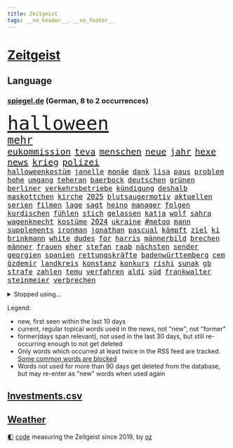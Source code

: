 ```yaml
---
title: Zeitgeist
tags: __no_header__, __no_footer__
---
```


# [Zeitgeist](https://oliz.io/zeitgeist/)

## Language

<h3><a href="https://www.spiegel.de" target="_blank">spiegel.de</a> (German, 8 to 2 occurrences)</h3>
<p style="font-family:monospace">
<span style="font-size:32pt"><a href="news_links.html#halloween" class="new">halloween</a></span>
<br>
<span style="font-size:18pt"><a href="news_links.html#mehr" class="current">mehr</a></span>
<br>
<span style="font-size:15pt"><a href="news_links.html#eukommission" class="current">eukommission</a></span>
<span style="font-size:15pt"><a href="news_links.html#teva" class="new">teva</a></span>
<span style="font-size:15pt"><a href="news_links.html#menschen" class="current">menschen</a></span>
<span style="font-size:15pt"><a href="news_links.html#neue" class="current">neue</a></span>
<span style="font-size:15pt"><a href="news_links.html#jahr" class="current">jahr</a></span>
<span style="font-size:15pt"><a href="news_links.html#hexe" class="new">hexe</a></span>
<span style="font-size:15pt"><a href="news_links.html#news" class="current">news</a></span>
<span style="font-size:15pt"><a href="news_links.html#krieg" class="current">krieg</a></span>
<span style="font-size:15pt"><a href="news_links.html#polizei" class="current">polizei</a></span>
<br>
<span style="font-size:12pt"><a href="news_links.html#halloweenkostüm" class="current">halloweenkostüm</a></span>
<span style="font-size:12pt"><a href="news_links.html#janelle" class="new">janelle</a></span>
<span style="font-size:12pt"><a href="news_links.html#monáe" class="new">monáe</a></span>
<span style="font-size:12pt"><a href="news_links.html#dank" class="current">dank</a></span>
<span style="font-size:12pt"><a href="news_links.html#lisa" class="current">lisa</a></span>
<span style="font-size:12pt"><a href="news_links.html#paus" class="new">paus</a></span>
<span style="font-size:12pt"><a href="news_links.html#problem" class="current">problem</a></span>
<span style="font-size:12pt"><a href="news_links.html#hohe" class="current">hohe</a></span>
<span style="font-size:12pt"><a href="news_links.html#umgang" class="current">umgang</a></span>
<span style="font-size:12pt"><a href="news_links.html#teheran" class="current">teheran</a></span>
<span style="font-size:12pt"><a href="news_links.html#baerbock" class="current">baerbock</a></span>
<span style="font-size:12pt"><a href="news_links.html#deutschen" class="current">deutschen</a></span>
<span style="font-size:12pt"><a href="news_links.html#grünen" class="current">grünen</a></span>
<span style="font-size:12pt"><a href="news_links.html#berliner" class="current">berliner</a></span>
<span style="font-size:12pt"><a href="news_links.html#verkehrsbetriebe" class="new">verkehrsbetriebe</a></span>
<span style="font-size:12pt"><a href="news_links.html#kündigung" class="current">kündigung</a></span>
<span style="font-size:12pt"><a href="news_links.html#deshalb" class="current">deshalb</a></span>
<span style="font-size:12pt"><a href="news_links.html#maskottchen" class="current">maskottchen</a></span>
<span style="font-size:12pt"><a href="news_links.html#kirche" class="current">kirche</a></span>
<span style="font-size:12pt"><a href="news_links.html#2025" class="current">2025</a></span>
<span style="font-size:12pt"><a href="news_links.html#blutsaugermotiv" class="new">blutsaugermotiv</a></span>
<span style="font-size:12pt"><a href="news_links.html#aktuellen" class="current">aktuellen</a></span>
<span style="font-size:12pt"><a href="news_links.html#serien" class="current">serien</a></span>
<span style="font-size:12pt"><a href="news_links.html#filmen" class="current">filmen</a></span>
<span style="font-size:12pt"><a href="news_links.html#lage" class="current">lage</a></span>
<span style="font-size:12pt"><a href="news_links.html#sagt" class="current">sagt</a></span>
<span style="font-size:12pt"><a href="news_links.html#heino" class="new">heino</a></span>
<span style="font-size:12pt"><a href="news_links.html#manager" class="current">manager</a></span>
<span style="font-size:12pt"><a href="news_links.html#folgen" class="current">folgen</a></span>
<span style="font-size:12pt"><a href="news_links.html#kurdischen" class="new">kurdischen</a></span>
<span style="font-size:12pt"><a href="news_links.html#fühlen" class="current">fühlen</a></span>
<span style="font-size:12pt"><a href="news_links.html#stich" class="current">stich</a></span>
<span style="font-size:12pt"><a href="news_links.html#gelassen" class="current">gelassen</a></span>
<span style="font-size:12pt"><a href="news_links.html#katja" class="current">katja</a></span>
<span style="font-size:12pt"><a href="news_links.html#wolf" class="current">wolf</a></span>
<span style="font-size:12pt"><a href="news_links.html#sahra" class="current">sahra</a></span>
<span style="font-size:12pt"><a href="news_links.html#wagenknecht" class="current">wagenknecht</a></span>
<span style="font-size:12pt"><a href="news_links.html#kostüme" class="current">kostüme</a></span>
<span style="font-size:12pt"><a href="news_links.html#2024" class="current">2024</a></span>
<span style="font-size:12pt"><a href="news_links.html#ukraine" class="current">ukraine</a></span>
<span style="font-size:12pt"><a href="news_links.html##metoo" class="current">#metoo</a></span>
<span style="font-size:12pt"><a href="news_links.html#mann" class="current">mann</a></span>
<span style="font-size:12pt"><a href="news_links.html#supplements" class="new">supplements</a></span>
<span style="font-size:12pt"><a href="news_links.html#ironman" class="current">ironman</a></span>
<span style="font-size:12pt"><a href="news_links.html#jonathan" class="new">jonathan</a></span>
<span style="font-size:12pt"><a href="news_links.html#pascual" class="new">pascual</a></span>
<span style="font-size:12pt"><a href="news_links.html#kämpft" class="current">kämpft</a></span>
<span style="font-size:12pt"><a href="news_links.html#ziel" class="current">ziel</a></span>
<span style="font-size:12pt"><a href="news_links.html#ki" class="current">ki</a></span>
<span style="font-size:12pt"><a href="news_links.html#brinkmann" class="current">brinkmann</a></span>
<span style="font-size:12pt"><a href="news_links.html#white" class="current">white</a></span>
<span style="font-size:12pt"><a href="news_links.html#dudes" class="new">dudes</a></span>
<span style="font-size:12pt"><a href="news_links.html#for" class="current">for</a></span>
<span style="font-size:12pt"><a href="news_links.html#harris" class="current">harris</a></span>
<span style="font-size:12pt"><a href="news_links.html#männerbild" class="new">männerbild</a></span>
<span style="font-size:12pt"><a href="news_links.html#brechen" class="current">brechen</a></span>
<span style="font-size:12pt"><a href="news_links.html#männer" class="current">männer</a></span>
<span style="font-size:12pt"><a href="news_links.html#frauen" class="current">frauen</a></span>
<span style="font-size:12pt"><a href="news_links.html#eher" class="current">eher</a></span>
<span style="font-size:12pt"><a href="news_links.html#stefan" class="current">stefan</a></span>
<span style="font-size:12pt"><a href="news_links.html#raab" class="current">raab</a></span>
<span style="font-size:12pt"><a href="news_links.html#nächsten" class="current">nächsten</a></span>
<span style="font-size:12pt"><a href="news_links.html#sender" class="current">sender</a></span>
<span style="font-size:12pt"><a href="news_links.html#georgien" class="current">georgien</a></span>
<span style="font-size:12pt"><a href="news_links.html#spanien" class="current">spanien</a></span>
<span style="font-size:12pt"><a href="news_links.html#rettungskräfte" class="current">rettungskräfte</a></span>
<span style="font-size:12pt"><a href="news_links.html#badenwürttemberg" class="current">badenwürttemberg</a></span>
<span style="font-size:12pt"><a href="news_links.html#cem" class="current">cem</a></span>
<span style="font-size:12pt"><a href="news_links.html#özdemir" class="current">özdemir</a></span>
<span style="font-size:12pt"><a href="news_links.html#landkreis" class="current">landkreis</a></span>
<span style="font-size:12pt"><a href="news_links.html#konstanz" class="new">konstanz</a></span>
<span style="font-size:12pt"><a href="news_links.html#konkurs" class="new">konkurs</a></span>
<span style="font-size:12pt"><a href="news_links.html#rishi" class="new">rishi</a></span>
<span style="font-size:12pt"><a href="news_links.html#sunak" class="new">sunak</a></span>
<span style="font-size:12pt"><a href="news_links.html#gb" class="new">gb</a></span>
<span style="font-size:12pt"><a href="news_links.html#strafe" class="current">strafe</a></span>
<span style="font-size:12pt"><a href="news_links.html#zahlen" class="current">zahlen</a></span>
<span style="font-size:12pt"><a href="news_links.html#temu" class="current">temu</a></span>
<span style="font-size:12pt"><a href="news_links.html#verfahren" class="current">verfahren</a></span>
<span style="font-size:12pt"><a href="news_links.html#aldi" class="new">aldi</a></span>
<span style="font-size:12pt"><a href="news_links.html#süd" class="new">süd</a></span>
<span style="font-size:12pt"><a href="news_links.html#frankwalter" class="current">frankwalter</a></span>
<span style="font-size:12pt"><a href="news_links.html#steinmeier" class="current">steinmeier</a></span>
<span style="font-size:12pt"><a href="news_links.html#verbrechen" class="current">verbrechen</a></span>
</p>
<details>
<summary>Stopped using...</summary>
<p class="former" style="font-size:12pt">
großteil(1470) helfer(1470) kohle(1470) rheinlandpfalz(1470) anleger(1469) mailand(1469) main(1469) siegt(1469) strand(1469) erzielt(1468) höher(1468) lehrer(1468) wirkte(1468) beschädigt(1467) golf(1467) pakistan(1467) rufen(1467) arsenal(1466) bauen(1466) eingereicht(1466) gerettet(1466) gesamte(1466) äußerungen(1466) diskussion(1465) dritte(1465) elfmeter(1465) korruption(1465) livestream(1465) maßnahme(1465) reduziert(1465) 2021(1464) atmosphäre(1464) bsc(1464) dauern(1464) hertha(1464) wunsch(1464) kündigen(1463) lebte(1463) premiere(1463) beginnen(1462) einzug(1462) florian(1462) führerschein(1462) illegalen(1462) kreis(1462) leisten(1462) rät(1462) super(1462) verlierer(1462) gefährlichen(1461) san(1461) 50000(1460) baby(1460) endspiel(1460) entgegen(1460) geholt(1460) trennung(1460) dezember(1459) länge(1459) längere(1459) riss(1459) treten(1459) belgien(1458) sports(1458) thailand(1458) triumph(1458) untersuchungsausschuss(1458) zverev(1458) gebaut(1457) großbritanniens(1457) militärs(1457) see(1457) sinnvoll(1457) aufgehoben(1456) bestimmten(1455) dementiert(1455) half(1455) langfristig(1454) mieten(1454) vorgaben(1454) gestürzt(1453) jedenfalls(1453) langen(1453) mitteln(1453) hielten(1452) olympische(1452) wende(1452) spüren(1449) letztes(1447) fachleute(1445) konsum(1443) münster(1443) züge(1443) kooperation(1440) nationalen(1439) frisch(1438) hängen(1438) stürzen(1437) informiert(1436) wachsen(1436) profis(1434) sportler(1433) einkommen(1432) fortsetzung(1432) stört(1427) zdf(1417) flug(1416) herausforderungen(1416) lehrkräfte(1415) gebieten(1410) schadensersatz(1406) hitler(1401) wetterdienst(1379) diagnose(1352) strecken(1304) werte(1269) finanziert(1266) lehren(1220) volk(1208) ausnahme(1202) kilogramm(1194) ohnehin(1194) verurteilung(1184) kameras(1158) 20000(1156) konzerns(1156) nachspielzeit(1148) hoffenheim(1142) immobilien(1127) offene(1117) schulden(1111) abkommen(1095) hendrik(1091) ampelparteien(1084) otto(1053) laura(1049) einziger(1043) bundesinnenministerin(1020) bat(1018) hinzu(1010) ring(1007) geschenk(998) herausgefunden(984) 49(979) ordnet(970) gelöst(956) spiegeltitelstory(953) unmittelbar(951) messerattacke(932) flüchten(929) spart(928) königsklasse(925) überlebenden(925) niedersächsischen(922) erlauben(917) ausstieg(913) konzerte(878) sinne(877) mordfall(874) galten(862) joshua(855) spitzt(845) großaufgebot(833) kampagne(831) wissenschaft(830) zuhause(823) aufmerksam(797) hoffnungsträger(791) peru(783) entstehen(771) auseinander(768) aufholjagd(755) fliegt(754) überraschenden(739) aktivist(734) pakete(733) herrschen(731) indonesien(720) eric(711) uskonzern(710) spielzeug(700) singt(696) böhmermann(695) redet(691) deutschlandticket(684) abwehr(680) familiennewsletter(680) 47(672) asylbewerber(670) größeren(667) traut(667) dritter(666) aggressiv(657) kongo(656) zehnte(652) erfolgreiche(641) emotionale(640) geldgeber(640) rechtsaußen(611) uefa(608) unruhe(606) generäle(605) niger(593) statistischen(586) fließen(584) betreiben(578) gesprächen(578) erfolgen(574) betrunkener(567) radsport(566) errichten(565) pen(564) veto(559) drama(556) italiener(553) übergriff(546) geisel(545) usamerikanische(540) erstem(534) schief(526) court(525) seltsame(522) umstieg(515) mohammed(507) watch(506) popp(504) website(502) bekennt(499) wuchs(495) rasen(484) marschflugkörper(482) selben(480) mutmaßliches(460) stockt(459) travis(454) desaster(453) durchschnitt(453) wmtitel(450) juristin(444) immobilienmarkt(443) wegovy(441) angefeindet(437) geflohen(437) gedreht(433) anlage(431) anzeige(426) knie(422) 42(418) bein(418) leinwand(417) usschauspielerin(416) roter(413) 24jährige(412) schwachen(411) heutigen(410) vorzugehen(409) harald(408) arena(406) neuauflage(402) abgeschossen(389) ständige(387) entertainment(386) horst(385) verfolgte(385) einander(380) ai(379) bulls(376) spektakuläre(376) asylverfahren(370) handball(365) haftbefehle(361) kippt(359) emotionaler(358) sicherheitsvorkehrungen(355) nouripour(354) omid(354) wagt(352) mentale(350) dokument(347) spdpolitikerin(345) hasst(343) mohammad(339) südchinesisches(337) kanzlerkandidat(335) habecks(331) franzose(320) golden(317) taugt(316) reichweite(314) geheimnisse(313) oscarpreisträgerin(313) indischen(312) regionalbahn(312) wählerinnen(308) hits(304) unwahrscheinlich(304) trauen(303) entzogen(301) tausender(300) aktivistinnen(299) catherine(299) inspirieren(299) amerikas(298) erfinder(296) bunker(290) stürmt(290) gerufen(288) on(286) air(285) taipeh(284) luke(275) can(273) zählte(273) cotrainer(268) onlineplattform(268) single(268) anwesend(266) machtwort(266) ausgang(262) anmelden(261) behindert(259) senator(258) allgegenwärtig(256) leonardo(256) potsdam(256) stau(256) notlandung(255) präsidentschaftskandidat(250) heiraten(248) australier(247) herausforderer(247) landeschef(245) mauer(243) klettern(242) afdmann(241) gefälschte(241) häusern(241) wilden(241) rechnungen(239) historisch(237) realistische(237) verknüpft(237) teilten(236) cyrus(233) miley(233) begeistern(232) versetzt(232) vize(232) bildschirm(230) sechste(230) gerieten(229) mitspieler(229) potter(229) erhältlich(227) sabine(227) beauftragt(226) rheinmetall(226) bestellen(225) dominiert(224) rechtslage(224) usvizepräsidentin(224) superreichen(221) berühmtes(220) scheidung(220) legten(219) herausfinden(217) klettert(217) beworfen(214) unschuld(214) kreativ(213) flugabwehrsysteme(212) persönlichkeit(212) taxis(212) douglas(211) halbzeit(211) pogačar(211) tadej(211) geringer(209) kigenerierte(209) malaysia(209) schmerzensgeld(209) bundesstaaten(208) ersatz(207) ausfindig(206) kümmerte(206) vorsitzender(206) ausbremsen(204) kamerafrau(204) leo(204) dominierte(203) hetzt(203) lieder(202) royals(201) messen(199) titanic(199) arbeitszeiten(198) augenhöhe(198) panne(198) ko(197) elektrische(196) gartenkolumne(196) prahlt(196) wurm(196) einblick(195) starliner(195) bombardierte(194) drosten(193) rüstungskonzern(193) ioc(192) bürgerkrieg(191) kulissen(191) 44(189) fahrrad(188) heimatland(188) vorfahren(188) gesteht(187) höchst(187) netzwerke(187) leidenschaft(186) aufräumarbeiten(185) instanz(184) bündnisse(183) set(182) hunderttausenden(181) neugebauer(181) dolly(180) parton(180) zelte(179) boston(178) gucken(178) hisbollahkommandeur(177) toren(174) chrupalla(173) tino(173) hove(172) janet(172) nehammer(172) schürt(172) caitlin(171) orthodoxe(171) parteispitze(171) steinzeit(171) strafstoß(171) weltgrößten(171) chinese(170) polarisierung(170) serienkiller(170) staatskasse(169) övp(169) coppola(166) normalität(166) protokoll(166) schlägen(166) systematisch(166) angetreten(165) autobranche(165) klug(165) flut(164) kürzer(164) mischt(164) sauer(164) beantworten(163) indiana(163) revanchiert(162) downing(161) immobilie(161) meistens(161) usgericht(161) amtsgericht(160) be(160) behindern(160) anreise(159) anlegen(158) kadyrow(158) ramsan(158) 46(157) eingestürzt(157) hervorgebracht(157) problematisch(157) raumschiff(157) schwächt(157) rekordwert(156) schwerwiegende(156) brötchen(155) marcandré(154) stegen(154) taktik(154) ter(154) ultrarechte(154) weltberühmte(154) geheiratet(153) beleuchtet(151) ratte(151) vergnügen(151) france(150) propalästinensischer(150) überschwemmte(150) adams(149) besitzt(149) kulturgut(149) rindern(149) mitstreiter(148) schuldspruch(148) unterhalten(145) ausweiten(144) azubis(144) entwirft(144) kfrage(144) aufgeheizt(143) pech(143) eigenheim(141) heidenreichs(140) grünenvorsitzende(139) streitthema(139) besucherin(138) tante(137) 26jährige(136) ältesten(136) bevorstehenden(134) mali(134) tenniskarriere(134) spdchefin(133) spreche(133) tausendfach(132) zeugin(132) motivierte(131) verwüstet(131) pausiert(130) usbehörden(130) are(129) athlet(129) fußballplatz(129) gegenwind(129) 200000(128) jacques(128) militärmanöver(128) schenker(128) schwarzwald(128) ukrainischem(127) durchschnittlich(126) spazieren(126) ägyptischen(126) /(125) datenanalyse(125) h5n1(125) aufgestiegen(124) hakenkreuz(124) schwule(124) rückblick(123) undenkbar(123) 650(122) milieu(122) smith(122) parteizentrale(121) stationen(121) volkswirtschaft(121) hagelte(120) mitgerissen(120) mitleid(120) lösungen(119) unlösbare(119) überschwemmung(119) auswärtsspiel(118) großartigen(118) schulweg(118) steigender(118) falschem(117) typen(117) üblichen(117) angelique(116) badischen(116) kerber(116) gleitschirmflieger(115) knieverletzung(115) tiefpunkt(115) ursprünglich(115) situationen(114) unterlagen(114) vielfalt(114) geschäftsmann(113) städtetrip(113) angelina(112) einfachere(112) jolie(112) rauer(112) rechtspopulistische(112) stream(112) verbundenheit(112) wahlergebnisse(112) axel(111) beschleunigt(111) janine(111) nachtzug(111) versichert(111) windböe(111) wissler(111) zaun(111) blaue(110) bundesamts(110) krone(110) löscht(110) sang(110) weltraum(110) wimbledon(109) saubere(108) fußballspiel(107) gerichtet(106) heiratet(106) hollywoodstars(106) look(106) praktisch(106) zehnkämpfer(106) indonesischen(105) quadrat(105) wahlbeteiligung(105) lebten(104) dicaprio(103) gegenzug(103) organisierter(103) vordergrund(103) winslet(103) direktmandat(102) fieber(102) galaxie(102) gemeinsames(102) legalisieren(102) medikament(102) tagsüber(102) wars(102) attestiert(101) fördergeldaffäre(101) gefürchtet(101) kirmes(101) fitnessstudio(100) internetstar(100) just(100) wahrscheinlicher(100) beschert(99) blutige(99) mittelschicht(99) alkoholfahrt(98) hochwasserkatastrophe(98) sechser(98) sichtbar(98) treffe(98) gelaunt(97) stünden(97) wanderung(97) angehalten(95) dates(95) eingebüßt(95) mel(95) ungewöhnliches(95) erwischt(94) üppigen(94) chronologie(93) erledigt(93) massen(93) behauptungen(92) dänen(92) flohen(92) gesundes(92) kohlekraftwerk(92) zweijähriger(92) 70000(91) atlantik(91) katzen(91) stromausfällen(91) 38jährige(90) satellitenbilder(90) vollgas(90) akt(89) exweltmeister(89) fiasko(89) großauftrag(89) niedrigsten(89) palästinensers(89) relevanz(89) steuert(89) afdwähler(88) erdloch(88) raumfahrtsparte(88) 49jährige(87) ausgetreten(87) entsprechenden(87) verbrennern(87) verräter(87) zwölfjährige(87) america(86) cnn(86) emviertelfinale(86) kulturelle(86) parteivorstand(86) weiwei(86) abnehmspritzen(85) handgelenk(85) höchstleistungen(85) spurlos(85) ungleichen(85) alltagsrassismus(84) einholen(84) existiert(84) führungswechsel(84) istanbuler(84) schnitzel(84) starkem(84) zuspruch(84) gasexplosion(83) kühen(83) schmiedet(83) vogelgrippevirus(83) vorüber(83) deckeln(82) gleichgültigkeit(82) sportgerichtshof(82) usküste(82) beirren(81) fanliebling(81) löschen(81) tätig(81) abgenommen(80) brigitte(80) elkw(80) schmuggeln(80) verglich(80) aussichtslos(79) durststrecke(79) gastronomen(79) sortiert(79) tvbilder(79) werksleiter(79) archäologin(78) halbzeitshow(78) kanzlerkandidatin(78) kater(78) kochinstitut(78) nizza(78) schreckmomente(78) 140(77) 340(77) abgründe(77) covorsitzenden(77) fernsehübertragung(77) haug(77) rivalin(77) sextherapeutin(77) urnen(77) westheimer(77) ablenken(76) cucurella(76) fußballfolklore(76) marc(76) berufsalltag(75) burnout(75) enttarnen(75) rechnungshofs(75) vorfahr(75) yellowstonenationalpark(75) 25000(74) langstreckenwaffen(74) rustprozess(74) tatmotiv(74) vorstellt(74) westerns(74) beschützt(73) ideologische(73) junior(73) pakistans(73) schau(73) schuldfrage(73) undichten(73) verfassungsgerichtshof(73) heldin(72) melbourne(72) namhafte(72) perücke(72) scharfzüngige(72) toskana(71) transport(71) alabama(70) albstadt(70) analysen(70) erleiden(70) geschwächt(70) racing(70) schulgebäude(70) ausgestattet(69) klimakonferenz(69) melania(69) steuerbetrug(69) uspräsidentin(69) zugesagt(69) eigenschaften(68) fahnenflucht(68) präsidentschaftskandidatin(68) usautor(68) vera(68) verschärften(68) vorstände(68) woken(68) abfuhr(67) akzente(67) austragungsort(67) clankriminalität(67) kontrahenten(67) parkinsonerkrankung(67) schwinden(67) ächzt(67) aktionäre(66) erblickt(66) gelohnt(66) kubicki(66) lateinamerika(66) marianne(66) monatelangen(66) northvolt(66) olympiasieg(66) propagandamedien(66) sensoren(66) aids(65) eskalationsstufe(65) rechtsextremes(65) schiffbauer(65) 6000(64) besteigen(64) präsidentschaftswahlkampf(64) spdmitglieder(64) spiegeldatenanalyse(64) starmers(64) uspolitik(64) vollzieht(64) entfachen(63) gemeldete(63) hisbollahziele(63) klischees(63) lautet(63) slogan(62) symbole(62) altstadt(61) aziz(61) befeuert(61) brandenburgs(61) gelber(61) ifoindex(61) kulturhistorische(61) läden(61) schafe(61) sprengsatz(61) brettern(60) it(60) umgebauten(60) weltrekorde(60) anführers(59) bach(59) beschmieren(59) dhl(59) halbzeitpause(59) hussein(59) klinikum(59) konkreter(59) weitreichender(59) 1900(58) 2008(58) arnold(58) ermöglicht(58) kz(58) schwarzenegger(58) taiwanstraße(58) zäsur(58) übereinander(58) außereheliche(57) nickel(57) tätowieren(57) zeitungsbericht(57) 29jährige(56) begehrten(56) bränden(56) flecken(56) gleis(56) stadions(56) uboot(56) außerirdische(55) charisma(55) connecticut(55) dreikampf(55) durow(55) geübt(55) hisbollahführer(55) nüsse(55) pawel(55) telegramchef(55) trumpattentäter(55) unangenehmen(55) wohnungsdurchsuchung(55) 18000(54) borg(54) erleichtern(54) norddeutschen(54) ozempic(54) abbau(53) armeechef(53) asteroiden(53) biologische(53) führungsriege(53) gange(53) kokainfunde(53) satiriker(53) strafverfolgung(53) zugreifen(53) boeingchef(52) bäder(52) eindeutige(52) erstattet(52) fußballweltverband(52) gewaltwelle(52) karre(52) nina(52) schiitische(52) signale(52) drohten(51) fassade(51) fifapräsident(51) gianni(51) infantino(51) liefen(51) probezeit(51) ramelow(51) tatortstar(51) uspräsidentschaftswahlkampf(51) asiatischen(50) bekanntgabe(50) bekanntgegeben(50) geruchssinn(50) graffiti(50) punktet(50) romantik(50) verfasst(50) cdufraktion(49) fernsteuern(49) from(49) institutionen(49) krönt(49) notenbank(49) scheidenden(49) süchtige(49) ausgibt(48) betriebsratsvorsitzende(48) eumitgliedstaaten(48) komitees(48) skulptur(48) autofahrten(47) daniela(47) dichtmachen(47) lynch(47) pferden(47) rauchwolken(47) rückführungen(47) scarboroughriff(47) schwankungen(47) wohngeld(47) ziviler(47) 47000(46) abschuss(46) glücksspiel(46) jugendpornografische(46) schmeißen(46) schriftstellerverband(46) tvrechte(46) vertriebenen(46) anschlags(45) basketballs(45) coronapolitik(45) finanzexperten(45) gespannt(45) sadiq(45) expartner(44) khan(44) kraftwerk(44) künstlichen(44) multiple(44) poesie(44) postmoderne(44) rechtsradikaler(44) satan(44) ungewissen(44) verunstaltet(44) zweistelligen(44) zwischenbilanz(44) bundestagswahlkampf(43) medikamenten(43) softwareupdate(43) abo(42) apfelbaum(42) frisuren(42) kenne(42) notstand(42) spieltag(42) 30000(41) fahrerinnen(41) gesunkenen(41) himmelskörpers(41) mutig(41) nbalegende(41) tabellenführer(41) ubahn(41) weltberühmten(41) überwachen(41) ausdauernd(40) berry(40) hob(40) katastrophen(40) krankenkasse(40) landwirtschaftsminister(40) palermo(40) spdministerpräsident(40) trieb(40) betreibern(39) evg(39) geht’s(39) buchenwald(38) doping(38) entsenden(38) episoden(38) jannik(38) sinner(38) tempolimit(38) agrarminister(37) befahren(37) dieselben(37) gratulieren(37) hinschaut(37) lenkt(37) mtv(37) nelly(37) stammtischparolen(37) fpöchef(36) gesunden(36) holstein(36) trage(36) tschad(36) celle(35) egoshow(35) libyen(35) maßstab(35) quadrats(35) retrospektive(35) depot(34) kollabiert(34) trost(34) with(34) antichristie(33) begleichen(33) bespielt(33) leitzins(33) megalopolis(33) solinger(33) cas(32) gesunkene(32) gunst(32) krankenhäusern(32) militäreinsatz(32) möbel(32) sox(32) vorstands(32) zweitgrößte(32) floh(31) heikle(31) luis(31) macklemore(31) mönchengladbach(31) überwacht(31) beerdigung(30) boote(30) covorsitzende(30) garagentor(30) jugendtrainer(30) beschädigter(29) elversberg(29) kanzlerkandidaten(29) telegram(29) wiederholung(29) andrzej(28) brandenburgwahl(28) duda(28) erotische(28) kontern(28) mickey(28) produktiv(28) türkisches(28) zwangen(28) alleine(27) amira(27) commerzbank(27) manchem(27) radius(27) euagrarpolitik(26) hanau(26) usbundesstaaten(26) xsperre(26) zielt(26) asyldebatte(25) ausschalten(25) bergwacht(25) border(25) cringe(25) fatman(25) gießkanne(25) karina(25) schicksalswahl(25) schwerverletzten(25) scoop(25) anwendungen(24) drehorte(24) freigestellt(24) geboten(24) horrenden(24) mobiltelefon(24) tauchten(24) teuersten(24) überstand(24) abschiebeflüge(23) akzeptiert(23) autoherstellers(23) cavallo(23) ea(23) tatorts(23) vwbetriebsratschefin(23) kurt(22) stabilisiert(22) starlink(22) strukturen(22) ansatz(21) ehre(21) ergründen(21) farm(21) frauenhass(21) isaac(21) kopfankopfrennen(21) liveanalyse(21) pädagogische(21) richters(21) vorbeifahren(21) brüdern(20) dsv(20) geringe(20) how(20) schaltete(20) schleuserbande(20) sensationelle(20) stürze(20) westlicher(20) wunderwaffe(20) erholung(19) fußballwm(19) janis(19) joplin(19) kriselt(19) radiosender(19) vergewaltigen(19) verhaftungen(19) yorks(19) zwang(19) afderfolge(18) direktorin(18) eliteeinheit(18) februar(18) silke(18) behinderten(17) feuergefahr(17) kommandeure(17) zerbröselt(17) zweitem(17) 41jähriger(16) befrieden(16) beschleunigte(16) furtwängler(16) militärgericht(16) pokalspiel(16) sparmaßnahmen(16) unogeneralversammlung(16) testweise(15) unicredit(15) anzulocken(14) dortigen(14) geliebt(14) spiegelkorrespondenten(14) videobotschaft(14) wette(14) beweismittel(13) bildungsausschusses(13) chialo(13) denke(13) euphorisch(13) gerede(13) kritikern(13) morgens(13) osteuropa(13) volksfest(13) wählern(13) country(12) dominique(12) ehrgeiz(12) pegelstände(12) söhne(12) tauchboot(12) verwandten(12) crumbach(11) feuerwehreinsatz(11) hisbollahchef(11) inselstaaten(11) kommender(11) pornografie(11) wuppertal(11)
</p>
</details>
<p>Legend:
<ul>
<li><span class="new">new</span>, first seen within the last 10 days</li>
<li><span class="current">current</span>, regular topical words used in the news, not "new", not "former"</li>
<li><span class="former">former(days span relevant)</span>, not used in the last 30 days, but still re-occurring enough to not get deleted</li>
<li>Only words which occurred at least twice in the RSS feed are tracked. <a href="language/filters.py">Some common words are blocked</a></li>
<li>Words not used for more than 90 days get deleted from the database, but may re-enter as "new" words when used again</li>
</ul>
</p>

## [Investments](investments.html)[.csv](investments.csv)

## [Weather](weather.html)

<footer>
<a href="javascript:toggleTheme()" class="nav">🌓</a>
<a href="https://github.com/ooz/zeitgeist">code</a> measuring the Zeitgeist since 2019, by <a href="https://oliz.io">oz</a>
</footer>
